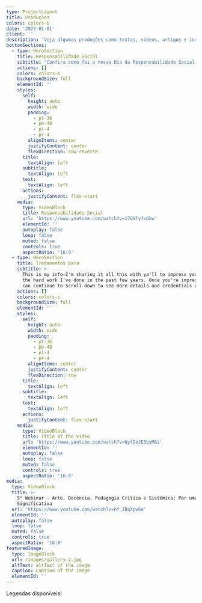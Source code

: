 ```yaml
---
type: ProjectLayout
title: Produções
colors: colors-b
date: '2023-01-01'
client: ''
description: 'Veja algumas produções como textos, vídeos, artigos e indicações.'
bottomSections:
  - type: HeroSection
    title: Responsabilidade Social
    subtitle: "Confira como foi o nosso Dia da Responsabilidade Social! \U0001F31F\U0001F64CAssista ao vídeo e veja o resultado do nosso compromisso em promover mudanças positivas. Gratidão a todos que participaram e contribuíram para essa causa! \U0001F496\U0001F44F"
    actions: []
    colors: colors-b
    backgroundSize: full
    elementId: ''
    styles:
      self:
        height: auto
        width: wide
        padding:
          - pt-36
          - pb-48
          - pl-4
          - pr-4
        alignItems: center
        justifyContent: center
        flexDirection: row-reverse
      title:
        textAlign: left
      subtitle:
        textAlign: left
      text:
        textAlign: left
      actions:
        justifyContent: flex-start
    media:
      type: VideoBlock
      title: Responsabilidade Social
      url: 'https://www.youtube.com/watch?v=17OGTyfcGkw'
      elementId: ''
      autoplay: false
      loop: false
      muted: false
      controls: true
      aspectRatio: '16:9'
  - type: HeroSection
    title: Tratamentos para
    subtitle: >-
      This is my info—I'm sharing it all this with ya'll to impress you with all
      the hard work I've done in the past few years. Once you're impressed, you
      can continue to scroll down to see more details and credentials about me.
    actions: []
    colors: colors-c
    backgroundSize: full
    elementId: ''
    styles:
      self:
        height: auto
        width: wide
        padding:
          - pt-36
          - pb-48
          - pl-4
          - pr-4
        alignItems: center
        justifyContent: center
        flexDirection: row
      title:
        textAlign: left
      subtitle:
        textAlign: left
      text:
        textAlign: left
      actions:
        justifyContent: flex-start
    media:
      type: VideoBlock
      title: Title of the video
      url: 'https://www.youtube.com/watch?v=NyfDoJE5byM&t'
      elementId: ''
      autoplay: false
      loop: false
      muted: false
      controls: true
      aspectRatio: '16:9'
media:
  type: VideoBlock
  title: >-
    5° Webinar - Arte, Docência, Pedagogia Crítica e Sistêmica: Por uma Educação
    Significativa
  url: 'https://www.youtube.com/watch?v=hf_JBqXpwGo'
  elementId: ''
  autoplay: false
  loop: false
  muted: false
  controls: true
  aspectRatio: '16:9'
featuredImage:
  type: ImageBlock
  url: /images/gallery-2.jpg
  altText: altText of the image
  caption: Caption of the image
  elementId: ''
---
```

Legendas disponíveis!
